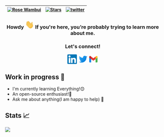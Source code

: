 <div align="center">

| [![Rose Wambui](https://img.shields.io/badge/RM-Rose%20Mwangi-blue)](#) | [![Stars](https://img.shields.io/github/stars/c0de-muse?label=Profile%20Stars&logo=Profile%20stars&logoColor=b)](#) | [![twitter](https://img.shields.io/twitter/follow/codemuse_?label=followers&logo=twitter&color=%23007ec6&style=plastic)](https://twitter.com/codemuse_) | 
--| --| --|

</div>

<h3 align="center"> Howdy <img src="img/hello.gif" width="29"> If you're here, you’re probably trying to learn more about me.</h3>
<div align="center">
<h3> Let's connect!</h3>
  <a target="_blank" href="https://www.linkedin.com/in/rose-mwangi-8a86b3131/"><img align="center"      src="img/linkedin.svg" alt="Rose | LinkedIn" width="31px"/></a>
  <a target="_blank" href="https://twitter.com/@codemuse_"><img align="center" src="img/twitter.svg" alt="Rose | Twitter" width="31px"/></a>
  <a target="_blank" href="mailto:bobolikescode@gmail.com:"><img align="center" src="img/icons8-gmail.svg" alt="Rose | Mail" width="31px"/></a>
</div>

<div>
<h2 align="left" padding-left="45px" >Work in progress 🔭 </h2>

* I'm currently learning Everything!😊
* An open-source enthusiast!🔣
* Ask me about anything(I am happy to help) 💬

<h2 align="left">Stats 📈 </h2>
<p align="left">
<img width="380px" align="left" src="https://github-readme-streak-stats.herokuapp.com/?user=c0de-muse&show_icons=true&hide_border=true&&count_private=true&include_all_commits=true&theme=dark&stroke=0000&background=0D1117" />
</p>
</div>
